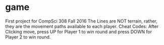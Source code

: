 game
====

First project for CompSci 308 Fall 2016
The Lines are NOT terrain, rather, they are the movement paths available to each player.
Cheat Codes: After Clicking move, press UP for Player 1 to win round and press DOWN 
for Player 2 to win round.